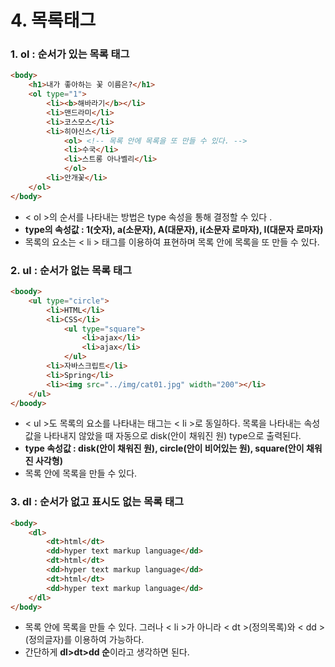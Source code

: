 # 4. 목록태그

### 1. ol : 순서가 있는 목록 태그

```html
<body>
    <h1>내가 좋아하는 꽃 이름은?</h1>
    <ol type="1">
        <li><b>해바라기</b></li>
        <li>맨드라미</li>
        <li>코스모스</li>
        <li>히야신스</li>
            <ol> <!-- 목록 안에 목록을 또 만들 수 있다. -->
            <li>수국</li>
            <li>스트롱 아나벨리</li>
            </ol>
        <li>안개꽃</li>
    </ol>
</body>
```

* < ol >의 순서를 나타내는 방법은 type 속성을 통해 결정할  수 있다 . 
* **type의 속성값 : 1(숫자),  a(소문자),  A(대문자),  i(소문자 로마자),  I(대문자 로마자)**
* 목록의 요소는 < li > 태그를 이용하여 표현하며 목록 안에 목록을 또 만들 수 있다.



### 2. ul : 순서가 없는 목록 태그

```html
<boody>
    <ul type="circle">
        <li>HTML</li>
        <li>CSS</li>
            <ul type="square">
                <li>ajax</li>
                <li>ajax</li>
            </ul>
        <li>자바스크립트</li>
        <li>Spring</li>
        <li><img src="../img/cat01.jpg" width="200"></li>
    </ul>
</boody>
```

* < ul >도 목록의 요소를 나타내는 태그는 < li >로 동일하다. 목록을 나타내는 속성값을 나타내지 않았을 때 자동으로 disk(안이 채워진 원) type으로 출력된다. 
* **type 속성값 : disk(안이 채워진 원),  circle(안이 비어있는 원),  square(안이 채워진 사각형)**
* 목록 안에 목록을 만들 수 있다.



### 3. dl : 순서가 없고 표시도 없는 목록 태그

```html
<body>
    <dl>
        <dt>html</dt>
        <dd>hyper text markup language</dd>
        <dt>html</dt>
        <dd>hyper text markup language</dd>
        <dt>html</dt>
        <dd>hyper text markup language</dd>
    </dl>
</body>
```

* 목록 안에 목록을 만들 수 있다. 그러나 < li >가 아니라 < dt >(정의목록)와 < dd >(정의글자)를 이용하여 가능하다. 
* 간단하게 **dl>dt>dd 순**이라고 생각하면 된다.
